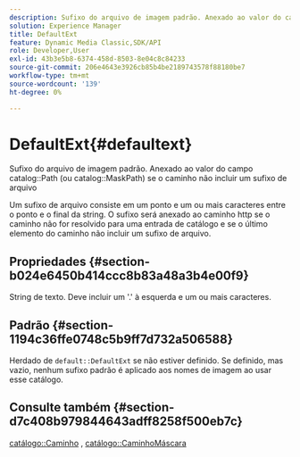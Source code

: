 ```yaml
---
description: Sufixo do arquivo de imagem padrão. Anexado ao valor do campo Caminho do catálogo (ou MaskPath do catálogo) se o caminho não incluir um sufixo de arquivo
solution: Experience Manager
title: DefaultExt
feature: Dynamic Media Classic,SDK/API
role: Developer,User
exl-id: 43b3e5b8-6374-458d-8503-8e04c8c84233
source-git-commit: 206e4643e3926cb85b4be2189743578f88180be7
workflow-type: tm+mt
source-wordcount: '139'
ht-degree: 0%

---
```


# DefaultExt{#defaultext}

Sufixo do arquivo de imagem padrão. Anexado ao valor do campo catalog::Path (ou catalog::MaskPath) se o caminho não incluir um sufixo de arquivo

Um sufixo de arquivo consiste em um ponto e um ou mais caracteres entre o ponto e o final da string. O sufixo será anexado ao caminho http se o caminho não for resolvido para uma entrada de catálogo e se o último elemento do caminho não incluir um sufixo de arquivo.

## Propriedades {#section-b024e6450b414ccc8b83a48a3b4e00f9}

String de texto. Deve incluir um &#39;.&#39; à esquerda e um ou mais caracteres.

## Padrão {#section-1194c36ffe0748c5b9ff7d732a506588}

Herdado de `default::DefaultExt` se não estiver definido. Se definido, mas vazio, nenhum sufixo padrão é aplicado aos nomes de imagem ao usar esse catálogo.

## Consulte também {#section-d7c408b979844643adff8258f500eb7c}

[catálogo::Caminho](/help/aem-is-ir-api/is-api/image-catalog/image-serving-api-ref/c-image-catalog-reference/c-image-svg-data-reference/c-image-data-reference/r-path-cat.md) , [catálogo::CaminhoMáscara](/help/aem-is-ir-api/is-api/image-catalog/image-serving-api-ref/c-image-catalog-reference/c-image-svg-data-reference/c-image-data-reference/r-maskpath-cat.md)
